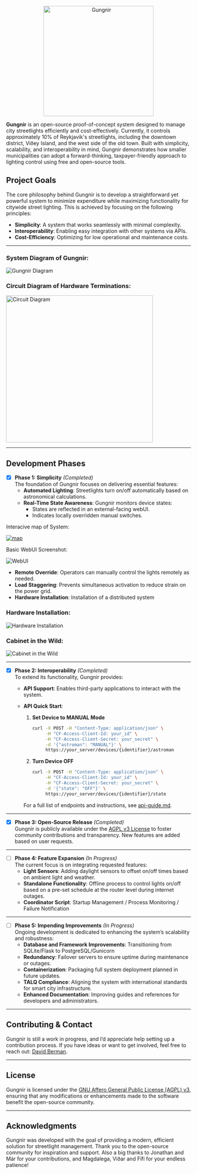 <p align="center">
  <img src="assets/gungir-title.png" alt="Gungnir" width="300">
</p>


**Gungnir** is an open-source proof-of-concept system designed to manage city streetlights efficiently and cost-effectively. Currently, it controls approximately 10% of Reykjavik's streetlights, including the downtown district, Viðey Island, and the west side of the old town. Built with simplicity, scalability, and interoperability in mind, Gungnir demonstrates how smaller municipalities can adopt a forward-thinking, taxpayer-friendly approach to lighting control using free and open-source tools.

## Project Goals
The core philosophy behind Gungnir is to develop a straightforward yet powerful system to minimize expenditure while maximizing functionality for citywide street lighting. This is achieved by focusing on the following principles:
- **Simplicity**: A system that works seamlessly with minimal complexity.
- **Interoperability**: Enabling easy integration with other systems via APIs.
- **Cost-Efficiency**: Optimizing for low operational and maintenance costs.

---

### System Diagram of Gungnir:

![Gungnir Diagram](assets/gungnir-diagram.jpg "System Diagram of Gungnir")

### Circuit Diagram of Hardware Terminations:

<img src="assets/circuit-diagram.jpeg" alt="Circuit Diagram" width="400">

---

## Development Phases

- [x] **Phase 1: Simplicity** *(Completed)*  
  The foundation of Gungnir focuses on delivering essential features:
  - **Automated Lighting**: Streetlights turn on/off automatically based on astronomical calculations.
  - **Real-Time State Awareness**: Gungnir monitors device states:
    - States are reflected in an external-facing webUI.
    - Indicates locally overridden manual switches.

Interacive map of System:

[![map](assets/map.png "Installation Map")](https://reykjavik.gatnalysing.is/)

Basic WebUI Screenshot:

![WebUI](assets/webui.png "Cabinet in the Wild")
  - **Remote Override**: Operators can manually control the lights remotely as needed.
  - **Load Staggering**: Prevents simultaneous activation to reduce strain on the power grid.
  - **Hardware Installation**: Installation of a distributed system

### Hardware Installation:

![Hardware Installation](assets/cabwiring.png "Hardware Installation")

### Cabinet in the Wild:

![Cabinet in the Wild](assets/cabinet.jpeg "Cabinet in the Wild")


---

- [x] **Phase 2: Interoperability** *(Completed)*  
  To extend its functionality, Gungnir provides:  
  - **API Support**: Enables third-party applications to interact with the system.
  - **API Quick Start**:  

    1. **Set Device to MANUAL Mode**  
       ```bash
       curl -X POST -H "Content-Type: application/json" \
            -H "CF-Access-Client-Id: your_id" \
            -H "CF-Access-Client-Secret: your_secret" \
            -d '{"astroman": "MANUAL"}' \
            https://your_server/devices/{identifier}/astroman
       ```

    2. **Turn Device OFF**  
       ```bash
       curl -X POST -H "Content-Type: application/json" \
            -H "CF-Access-Client-Id: your_id" \
            -H "CF-Access-Client-Secret: your_secret" \
            -d '{"state": "OFF"}' \
            https://your_server/devices/{identifier}/state
       ```

    For a full list of endpoints and instructions, see [api-guide.md](./api-guide.md).

---

- [x] **Phase 3: Open-Source Release** *(Completed)*  
  Gungnir is publicly available under the [AGPL v3 License](./LICENSE.md) to foster community contributions and transparency. New features are added based on user requests.

---

- [ ] **Phase 4: Feature Expansion** *(In Progress)*  
  The current focus is on integrating requested features:
  - **Light Sensors**: Adding daylight sensors to offset on/off times based on ambient light and weather.
  - **Standalone Functionality**: Offline process to control lights on/off based on a pre-set schedule at the router level during internet outages.
  - **Coordinator Script**: Startup Management / Process Monitoring / Failure Notification

---

- [ ] **Phase 5: Impending Improvements** *(In Progress)*  
  Ongoing development is dedicated to enhancing the system’s scalability and robustness:
  - **Database and Framework Improvements**: Transitioning from SQLite/Flask to PostgreSQL/Gunicorn
  - **Redundancy**: Failover servers to ensure uptime during maintenance or outages.
  - **Containerization**: Packaging full system deployment planned in future updates.
  - **TALQ Compliance**: Aligning the system with international standards for smart city infrastructure.
  - **Enhanced Documentation**: Improving guides and references for developers and administrators.

---

## Contributing & Contact
Gungnir is still a work in progress, and I’d appreciate help setting up a contribution process. If you have ideas or want to get involved, feel free to reach out: [David Berman](mailto:david@berman.is).

---

## License
Gungnir is licensed under the [GNU Affero General Public License (AGPL) v3](./LICENSE.md), ensuring that any modifications or enhancements made to the software benefit the open-source community.

---

## Acknowledgments
Gungnir was developed with the goal of providing a modern, efficient solution for streetlight management. Thank you to the open-source community for inspiration and support. Also a big thanks to Jonathan and Már for your contributions, and Magdalega, Viðar and Fífí for your endless patience!
